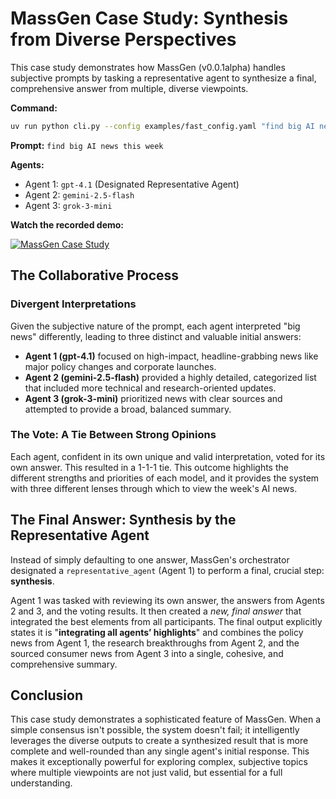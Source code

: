 # MassGen Case Study: Synthesis from Diverse Perspectives

This case study demonstrates how MassGen (v0.0.1alpha) handles subjective prompts by tasking a representative agent to synthesize a final, comprehensive answer from multiple, diverse viewpoints.

**Command:**
```bash
uv run python cli.py --config examples/fast_config.yaml "find big AI news this week"
```

**Prompt:** `find big AI news this week`

**Agents:**
*   Agent 1: `gpt-4.1` (Designated Representative Agent)
*   Agent 2: `gemini-2.5-flash`
*   Agent 3: `grok-3-mini`

**Watch the recorded demo:**

[![MassGen Case Study](https://img.youtube.com/vi/SMmgCG7MZ2M/0.jpg)](https://www.youtube.com/watch?v=SMmgCG7MZ2M)

## The Collaborative Process

### Divergent Interpretations

Given the subjective nature of the prompt, each agent interpreted "big news" differently, leading to three distinct and valuable initial answers:

*   **Agent 1 (gpt-4.1)** focused on high-impact, headline-grabbing news like major policy changes and corporate launches.
*   **Agent 2 (gemini-2.5-flash)** provided a highly detailed, categorized list that included more technical and research-oriented updates.
*   **Agent 3 (grok-3-mini)** prioritized news with clear sources and attempted to provide a broad, balanced summary.

### The Vote: A Tie Between Strong Opinions

Each agent, confident in its own unique and valid interpretation, voted for its own answer. This resulted in a 1-1-1 tie. This outcome highlights the different strengths and priorities of each model, and it provides the system with three different lenses through which to view the week's AI news.

## The Final Answer: Synthesis by the Representative Agent

Instead of simply defaulting to one answer, MassGen's orchestrator designated a `representative_agent` (Agent 1) to perform a final, crucial step: **synthesis**.

Agent 1 was tasked with reviewing its own answer, the answers from Agents 2 and 3, and the voting results. It then created a *new, final answer* that integrated the best elements from all participants. The final output explicitly states it is "**integrating all agents’ highlights**" and combines the policy news from Agent 1, the research breakthroughs from Agent 2, and the sourced consumer news from Agent 3 into a single, cohesive, and comprehensive summary.

## Conclusion

This case study demonstrates a sophisticated feature of MassGen. When a simple consensus isn't possible, the system doesn't fail; it intelligently leverages the diverse outputs to create a synthesized result that is more complete and well-rounded than any single agent's initial response. This makes it exceptionally powerful for exploring complex, subjective topics where multiple viewpoints are not just valid, but essential for a full understanding.
